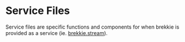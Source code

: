 # Service Files

Service files are specific functions and components for when brekkie is provided as a service (ie. [brekkie.stream](https://brekkie.stream)).
